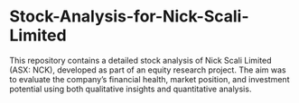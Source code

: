 # Stock-Analysis-for-Nick-Scali-Limited
This repository contains a detailed stock analysis of Nick Scali Limited (ASX: NCK), developed as part of an equity research project. The aim was to evaluate the company’s financial health, market position, and investment potential using both qualitative insights and quantitative analysis.
